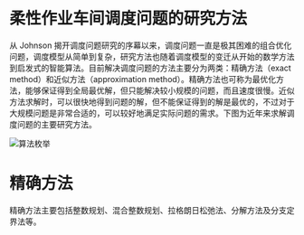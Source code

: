 # 柔性作业车间调度问题的研究方法

从 Johnson 揭开调度问题研究的序幕以来，调度问题一直是极其困难的组合优化问题，调度模型从简单到复杂，研究方法也随着调度模型的变迁从开始的数学方法到启发式的智能算法。目前解决调度问题的方法主要分为两类：精确方法（exact method）和近似方法（approximation method）。精确方法也可称为最优化方法，能够保证得到全局最优解，但只能解决较小规模的问题，而且速度很慢。近似方法求解时，可以很快地得到问题的解，但不能保证得到的解是最优的，不过对于大规模问题是非常合适的，可以较好地满足实际问题的需求。下图为近年来求解调度问题的主要研究方法。

![算法枚举](https://ngte-superbed.oss-cn-beijing.aliyuncs.com/item/20221224230515.png)

# 精确方法

精确方法主要包括整数规划、混合整数规划、拉格朗日松弛法、分解方法及分支定界法等。
